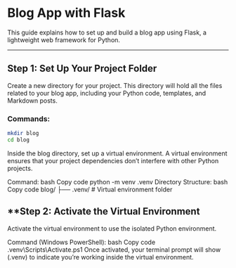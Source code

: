 # Blog App with Flask

This guide explains how to set up and build a blog app using Flask, a lightweight web framework for Python.

---

## **Step 1: Set Up Your Project Folder**

Create a new directory for your project. This directory will hold all the files related to your blog app, including your Python code, templates, and Markdown posts.

### Commands:
```bash
mkdir blog
cd blog
```

Inside the blog directory, set up a virtual environment. A virtual environment ensures that your project dependencies don’t interfere with other Python projects.

Command:
bash
Copy code
python -m venv .venv
Directory Structure:
bash
Copy code
blog/
├── .venv/  # Virtual environment folder


## **Step 2: Activate the Virtual Environment
Activate the virtual environment to use the isolated Python environment.

Command (Windows PowerShell):
bash
Copy code
.venv\Scripts\Activate.ps1
Once activated, your terminal prompt will show (.venv) to indicate you’re working inside the virtual environment.
